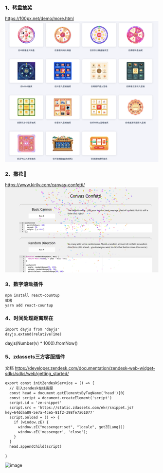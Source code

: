 ### 	1、转盘抽奖

https://100px.net/demo/more.html
![alt text](image.png)

### 	2、撒花🎉

https://www.kirilv.com/canvas-confetti/
![alt text](image-1.png)

###     3、数字滚动插件

```
npm install react-countup
或者
yarn add react-countup
```

###     4、时间处理距离现在

```
import dayjs from 'dayjs'
dayjs.extend(relativeTime)
```

dayjs(Number(v) * 1000).fromNow()

###     5、zdassets三方客服插件
文档 https://developer.zendesk.com/documentation/zendesk-web-widget-sdks/sdks/web/getting_started/
```
export const initZendeskService = () => {
  // 引入zendesk在线客服
  const head = document.getElementsByTagName('head')[0]
  const script = document.createElement('script')
  script.id = 'ze-snippet'
  script.src = 'https://static.zdassets.com/ekr/snippet.js?key=64ddaa89-5e7a-4ce5-81f2-398fe7a61077'
  script.onload = () => {
    if (window.zE) {
      window.zE("messenger:set", "locale", getZELang())
      window.zE('messenger', 'close');
    }
  }
  head.appendChild(script)

}
```
<img width="417" alt="image" src="https://github.com/user-attachments/assets/45db090e-f825-4de5-be08-6964cd2adf35" />


